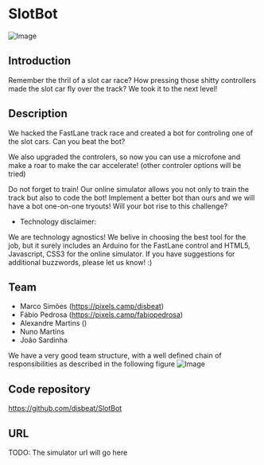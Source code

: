 
# SlotBot

![Image](https://dl.dropboxusercontent.com/u/941957/description.jpg)


## Introduction

Remember the thril of a slot car race? How pressing those shitty controllers made the slot car fly over the track? We took it to the next level!


## Description

We hacked the FastLane track race and created a bot for controling one of the slot cars. Can you beat the bot?

We also upgraded the controlers, so now you can use a microfone and make a roar to make the car accelerate! (other controler options will be tried)

Do not forget to train! Our online simulator allows you not only to train the track but also to code the bot! Implement a better bot than ours and we will have a bot one-on-one tryouts! Will your bot rise to this challenge?

* Technology disclaimer:

We are technology agnostics! We belive in choosing the best tool for the job, but it surely includes an Arduino for the FastLane control and HTML5, Javascript, CSS3 for the online simulator. If you have suggestions for additional buzzwords, please let us know! :)


## Team

 * Marco Simões (https://pixels.camp/disbeat) 
 * Fábio Pedrosa (https://pixels.camp/fabiopedrosa)
 * Alexandre Martins ()
 * Nuno Martins
 * João Sardinha

We have a very good team structure, with a well defined chain of responsibilities as described in the following figure
![Image](https://dl.dropboxusercontent.com/u/941957/team.jpeg)



## Code repository

https://github.com/disbeat/SlotBot

## URL 

TODO: The simulator url will go here

